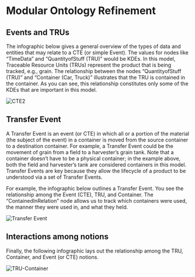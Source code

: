 # Modular Ontology Refinement

## Events and TRUs
The infographic below gives a general overview of the types of data and entities that may relate to a CTE (or simple Event). The values for nodes like “TimeData” and “QuantityofStuff (TRU)” would be KDEs. In this model, Traceable Resource Units (TRUs) represent the product that is being tracked, e.g., grain. The relationship between the nodes “QuantityofStuff (TRU)” and “Container (Car, Truck)” illustrates that the TRU is contained in the container. As you can see, this relationship constitutes only some of the KDEs that are important in this model.

![CTE2](https://user-images.githubusercontent.com/78493839/121057872-be2f0200-c78d-11eb-8ff4-f083f8e1bfcc.png)

## Transfer Event
A Transfer Event is an event (or CTE) in which all or a portion of the material (the subject of the event) in a container is moved from the source container to a destination container. For example, a Transfer Event could be the movement of grain from a field to a harvester’s grain tank. Note that a container doesn’t have to be a physical container; in the example above, both the field and harvester’s tank are considered containers in this model. Transfer Events are key because they allow the lifecycle of a product to be understood via a set of Transfer Events. 

For example, the infographic below outlines a Transfer Event. You see the relationship among the Event (CTE), TRU, and Container. The “ContainedInRelation” node allows us to track which containers were used, the manner they were used in, and what they held. 

![Transfer Event](https://user-images.githubusercontent.com/78493839/121057966-db63d080-c78d-11eb-97a0-11f47f52be5c.jpg)

## Interactions among notions
Finally, the following infographic lays out the relationship among the TRU, Container, and Event (or CTE) notions.

![TRU-Container](https://user-images.githubusercontent.com/78493839/121057990-df8fee00-c78d-11eb-99d6-5cdff8197e7e.jpg)
